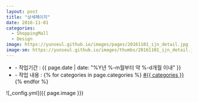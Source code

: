 ```yaml
---
layout: post
title: "상세페이지"
date: 2016-11-01
categories:
  - ShoppingMall
  - Design
image: https://yunseul.github.io/images/pages/20161101_ijn_detail.jpg
image-sm: https://yunseul.github.io/images/thumbs/20161101_ijn_detail.jpg
---
```


<ul class="inform">
	<li class="preview__date" itemprop="datePublished" datetime="{{ page.date | date_to_xmlschema }}">- 작업기간 : {{ page.date | date: "%Y년 %-m월부터 약 %-d개월 이내" }}</li>
	<li class="preview__catetory" itemprop="catetory">- 작업 내용 :
		{% for categories in page.categories %}
           <a href="/category/{{ categories }}/">#{{ categories }}</a>     
      	{% endfor %}</li>
</ul>

![_config.yml]({{ page.image }})


